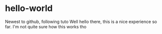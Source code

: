 # hello-world
Newest to github, following tuto
Well hello there, this is a nice experience so far.
I'm not quite sure how this works tho
